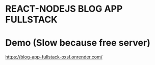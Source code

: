 # REACT-NODEJS BLOG APP FULLSTACK

# Demo (Slow because free server)

https://blog-app-fullstack-oxsf.onrender.com/